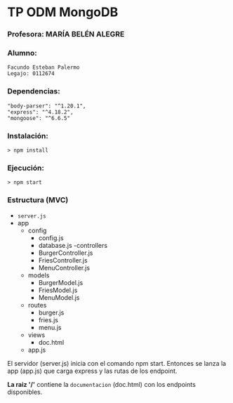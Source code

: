 # TP ODM MongoDB
### Profesora: MARÍA BELÉN ALEGRE

### Alumno:
    Facundo Esteban Palermo
    Legajo: 0112674

### Dependencias:
    "body-parser": "^1.20.1",
    "express": "^4.18.2",
    "mongoose": "^6.6.5"

### Instalación:
~~~
> npm install
~~~

### Ejecución:
~~~
> npm start
~~~

### Estructura (MVC)
- `server.js`
- app
    - config
        - config.js
        - database.js
    -controllers
        - BurgerController.js
        - FriesController.js
        - MenuController.js
    - models
        - BurgerModel.js
        - FriesModel.js
        - MenuModel.js
    - routes
        - burger.js
        - fries.js
        - menu.js
    - views
        - doc.html
    - app.js

El servidor (server.js) inicia con el comando npm start. Entonces se lanza la app (app.js) que carga express y las rutas de los endpoint.

**La raiz '/'** contiene la `documentacion` (doc.html) con los endpoints disponibles.

